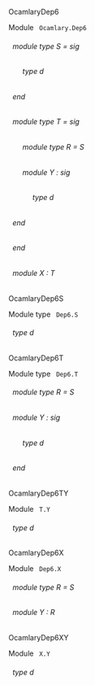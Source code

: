 OcamlaryDep6

 Module `` Ocamlary.Dep6`` 
<a id="module-type-S"></a>
###### &nbsp; module type S = sig

<a id="type-d"></a>
###### &nbsp; &nbsp; &nbsp; &nbsp;type d


###### &nbsp; end



<a id="module-type-T"></a>
###### &nbsp; module type T = sig

<a id="module-type-R"></a>
###### &nbsp; &nbsp; &nbsp; &nbsp;module type R = S



<a id="module-Y"></a>
###### &nbsp; &nbsp; &nbsp; &nbsp;module Y : sig

<a id="type-d"></a>
###### &nbsp; &nbsp; &nbsp; &nbsp;&nbsp; &nbsp; &nbsp;type d


###### &nbsp; end


###### &nbsp; end



<a id="module-X"></a>
###### &nbsp; module X : T


OcamlaryDep6S

 Module type `` Dep6.S`` 
<a id="type-d"></a>
###### &nbsp; type d


OcamlaryDep6T

 Module type `` Dep6.T`` 
<a id="module-type-R"></a>
###### &nbsp; module type R = S



<a id="module-Y"></a>
###### &nbsp; module Y : sig

<a id="type-d"></a>
###### &nbsp; &nbsp; &nbsp; &nbsp;type d


###### &nbsp; end


OcamlaryDep6TY

 Module `` T.Y`` 
<a id="type-d"></a>
###### &nbsp; type d


OcamlaryDep6X

 Module `` Dep6.X`` 
<a id="module-type-R"></a>
###### &nbsp; module type R = S



<a id="module-Y"></a>
###### &nbsp; module Y : R


OcamlaryDep6XY

 Module `` X.Y`` 
<a id="type-d"></a>
###### &nbsp; type d

